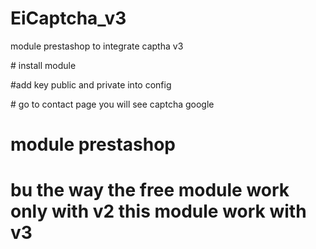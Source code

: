 # EiCaptcha_v3
module prestashop to integrate captha v3 

# install module 

#add key public and private into config 

# go to contact page you will see captcha google 

# module prestashop 
# bu the way the free module work only with v2 this module work with v3
